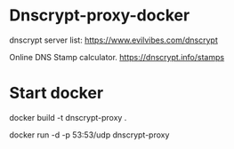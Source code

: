 # Dnscrypt-proxy-docker

dnscrypt server list:
https://www.evilvibes.com/dnscrypt

Online DNS Stamp calculator.
https://dnscrypt.info/stamps

# Start docker

docker build -t dnscrypt-proxy .

docker run -d -p 53:53/udp dnscrypt-proxy
